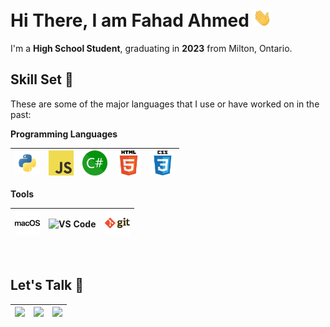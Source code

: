
<h1>Hi There, I am Fahad Ahmed <img  src="https://raw.githubusercontent.com/ABSphreak/ABSphreak/master/gifs/Hi.gif" width="30px"></h1>

I'm a **High School Student**, graduating in **2023** from Milton, Ontario.

## Skill Set :muscle:

These are some of the major languages that I use or have worked on in the past:

**Programming Languages**

<img title="Python" alt="Python" width="40px" src="https://raw.githubusercontent.com/github/explore/master/topics/python/python.png" />|<img alt="JavaScript" title="JavaScript" width="40px" src="https://raw.githubusercontent.com/github/explore/master/topics/javascript/javascript.png">|<img title="C#" alt="C#" width="40px" src="https://raw.githubusercontent.com/github/explore/master/topics/csharp/csharp.png">|<img title="HTML" alt="HTML" width="40px" src="https://raw.githubusercontent.com/github/explore/master/topics/html/html.png">|<img title="CSS" alt="CSS" width="40px" src="https://raw.githubusercontent.com/github/explore/master/topics/css/css.png">
|--|--|--|--|--|

**Tools**

<img title="Mac" alt="Mac" width="40px" src="https://raw.githubusercontent.com/github/explore/master/topics/macos/macos.png">|<img title="VS Code" alt="VS Code" width="40px" src="https://img.icons8.com/fluent/48/000000/visual-studio-code-2019.png">|<img title="git" alt="git" width="40px" src="https://raw.githubusercontent.com/github/explore/master/topics/git/git.png">
|--|--|--|
<br>

## Let's Talk :handshake:

<a href="https://www.linkedin.com/in/"><img src="https://cdn2.iconfinder.com/data/icons/social-media-2285/512/1_Linkedin_unofficial_colored_svg-128.png" width="40"></a>|<a href="https://www.youtube.com/channel/UCRIV6ndalc_mfIdAN_T2sgA"><img src="https://cdn2.iconfinder.com/data/icons/social-media-2285/512/1_Youtube_colored_svg-128.png" width="40"></a>|<a href="mailto:EMAIL@gmail.com"><img src="https://image.flaticon.com/icons/svg/281/281769.svg" width="40"></a>
|--|--|--|
